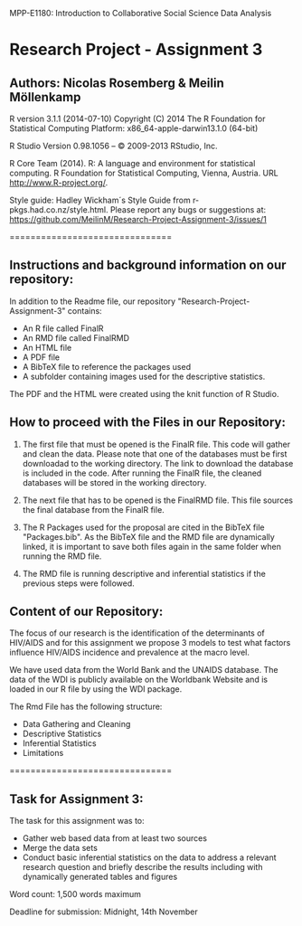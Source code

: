 MPP-E1180: Introduction to Collaborative Social Science Data Analysis
# Research Project - Assignment 3
## Authors: Nicolas Rosemberg & Meilin Möllenkamp


R version 3.1.1 (2014-07-10) Copyright (C) 2014 The R Foundation for Statistical Computing Platform: x86_64-apple-darwin13.1.0 (64-bit)

R Studio Version 0.98.1056 – © 2009-2013 RStudio, Inc.

R Core Team (2014). R: A language and environment for statistical computing. R Foundation for Statistical Computing, Vienna, Austria. URL http://www.R-project.org/.

Style guide: Hadley Wickham´s Style Guide from r-pkgs.had.co.nz/style.html.
Please report any bugs or suggestions at: https://github.com/MeilinM/Research-Project-Assignment-3/issues/1

===============================

## Instructions and background information on our repository:

In addition to the Readme file, our repository "Research-Project-Assignment-3" contains:

- An R file called FinalR
- An RMD file called FinalRMD
- An HTML file
- A PDF file
- A BibTeX file to reference the packages used
- A subfolder containing images used for the descriptive statistics. 
 
The PDF and the HTML were created using the knit function of R Studio.


## How to proceed with the Files in our Repository:

1. The first file that must be opened is the FinalR file. This code will gather and clean the data. Please note that one of the databases must be first downloadad to the working directory. The link to download the database is included in the code. After running the FinalR file, the cleaned databases will be stored in the working directory.

2. The next file that has to be opened is the FinalRMD file. This file sources the final database from the FinalR file. 

3. The R Packages used for the proposal are cited in the BibTeX file "Packages.bib". As the BibTeX file and the RMD file are dynamically linked, it is important to save both files again in the same folder when running the RMD file.  

4. The RMD file is running descriptive and inferential statistics if the previous steps were followed.


## Content of our Repository:
The focus of our research is the identification of the determinants of HIV/AIDS and for this assignment we propose 3 models to test what factors influence HIV/AIDS incidence and prevalence at the macro level.

We have used data from the World Bank and the UNAIDS database. The data of the WDI is publicly available on the Worldbank Website and is loaded in our R file by using the WDI package. 

The Rmd File has the following structure:

* Data Gathering and Cleaning
* Descriptive Statistics
* Inferential Statistics
* Limitations



===============================

## Task for Assignment 3:

The task for this assignment was to:
* Gather web based data from at least two sources
* Merge the data sets
* Conduct basic inferential statistics on the data to address a relevant research question and briefly describe the results       including with dynamically generated tables and figures

Word count:
1,500 words maximum

Deadline for submission:
Midnight, 14th November
